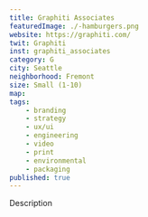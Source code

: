 ```yaml
---
title: Graphiti Associates
featuredImage: ./-hamburgers.png
website: https://graphiti.com/
twit: Graphiti
inst: graphiti_associates
category: G
city: Seattle
neighborhood: Fremont
size: Small (1-10)
map: 
tags:
    - branding
    - strategy
    - ux/ui
    - engineering
    - video
    - print
    - environmental
    - packaging
published: true
---
```


Description

